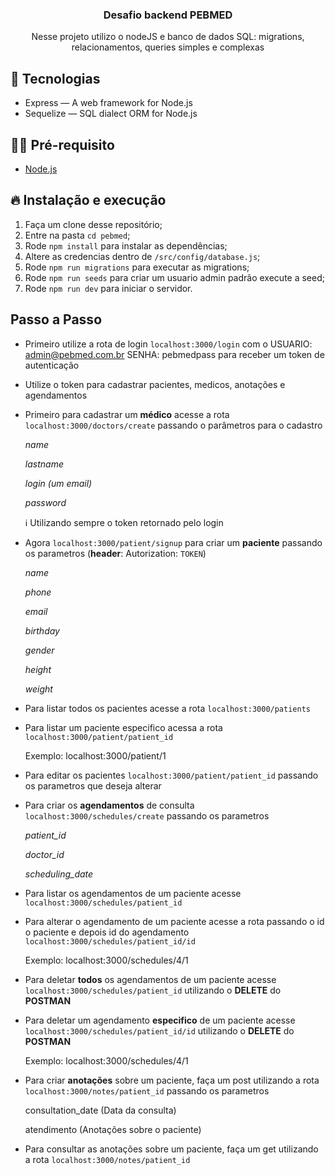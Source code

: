 <h3 align="center">
  Desafio backend PEBMED
</h3>
<p align="center">Nesse projeto utilizo o nodeJS e banco de dados SQL: migrations, relacionamentos, queries simples e complexas</p>

## 🚀 Tecnologias

- Express — A web framework for Node.js
- Sequelize — SQL dialect ORM for Node.js

## ✋🏻 Pré-requisito

- [Node.js](https://nodejs.org/en/)

## 🔥 Instalação e execução

1. Faça um clone desse repositório;
2. Entre na pasta `cd pebmed`;
3. Rode `npm install` para instalar as dependências;
4. Altere as credencias dentro de `/src/config/database.js`;
5. Rode `npm run migrations` para executar as migrations;
6. Rode `npm run seeds` para criar um usuario admin padrão execute a seed;
7. Rode `npm run dev` para iniciar o servidor.


## Passo a Passo

 - Primeiro utilize a rota de login `localhost:3000/login` com o USUARIO: admin@pebmed.com.br  SENHA: pebmedpass para receber um token de autenticação
 - Utilize o token para cadastrar pacientes, medicos, anotações e agendamentos
 - Primeiro para cadastrar um <b>médico</b> acesse a rota `localhost:3000/doctors/create` passando o parâmetros para o cadastro
    <p><i>name</i></p>
    <p><i>lastname</i></p>
    <p><i>login (um email)</i></p>
    <p><i>password</i></p>
    ℹ️ Utilizando sempre o token retornado pelo login

 - Agora `localhost:3000/patient/signup` para criar um <b>paciente</b> passando os parametros (<b>header</b>: Autorization: `TOKEN`)
    <p><i>name</p></i>
    <p><i>phone</p></i>
    <p><i>email</p></i>
    <p><i>birthday</p></i>
    <p><i>gender</p></i>
    <p><i>height</p></i>
    <p><i>weight</p></i>
 - Para listar todos os pacientes acesse a rota `localhost:3000/patients`
 - Para listar um paciente especifico acessa a rota `localhost:3000/patient/patient_id`
    <p>Exemplo: localhost:3000/patient/1</p>
 - Para editar os pacientes `localhost:3000/patient/patient_id` passando os parametros que deseja alterar
 - Para criar os <b>agendamentos</b> de consulta `localhost:3000/schedules/create` passando os parametros
    <p><i>patient_id</p></i>
    <p><i>doctor_id</p></i>
    <p><i>scheduling_date</p></i>
 - Para listar os agendamentos de um paciente acesse `localhost:3000/schedules/patient_id`
 - Para alterar o agendamento de um paciente acesse a rota passando o id o paciente e depois id do agendamento `localhost:3000/schedules/patient_id/id`
    <p>Exemplo: localhost:3000/schedules/4/1</p>
 - Para deletar <b>todos</b> os agendamentos de um paciente acesse `localhost:3000/schedules/patient_id` utilizando o <b>DELETE</b> do <b>POSTMAN</b>
 - Para deletar um agendamento <b>especifico</b> de um paciente acesse `localhost:3000/schedules/patient_id/id` utilizando o <b>DELETE</b> do <b>POSTMAN</b>
    <p>Exemplo: localhost:3000/schedules/4/1</p>
 - Para criar <b>anotações</b> sobre um paciente, faça um post utilizando a rota `localhost:3000/notes/patient_id` passando os parametros
    <p>consultation_date (Data da consulta)</p>
    <p>atendimento (Anotações sobre o paciente)</p>
 - Para consultar as anotações sobre um paciente, faça um get utilizando a rota `localhost:3000/notes/patient_id`